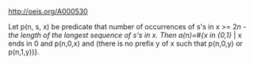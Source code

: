 http://oeis.org/A000530

Let p(n, s, x) be predicate that number of occurrences of s's in x >= 2*n - the length of the longest sequence of s's in x. Then a(n)=#{x in {0,1}* | x ends in 0 and p(n,0,x) and (there is no prefix y of x such that p(n,0,y) or p(n,1,y))}.
